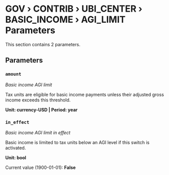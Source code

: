 # GOV › CONTRIB › UBI_CENTER › BASIC_INCOME › AGI_LIMIT Parameters

This section contains 2 parameters.

## Parameters

### `amount`
*Basic income AGI limit*

Tax units are eligible for basic income payments unless their adjusted gross income exceeds this threshold.

**Unit: currency-USD | Period: year**


### `in_effect`
*Basic income AGI limit in effect*

Basic income is limited to tax units below an AGI level if this switch is activated.

**Unit: bool**

Current value (1900-01-01): **False**

